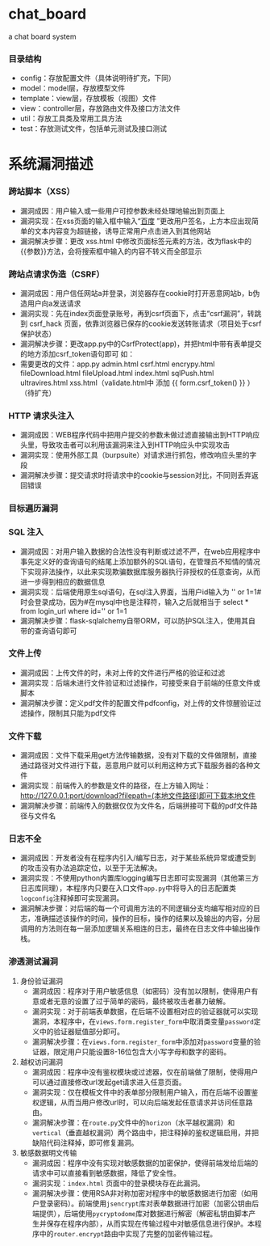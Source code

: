 # chat_board

a chat board system

### 目录结构

+ config：存放配置文件（具体说明待扩充，下同）
+ model：model层，存放模型文件
+ template：view层，存放模板（视图）文件
+ view：controller层，存放路由文件及接口方法文件
+ util：存放工具类及常用工具方法
+ test：存放测试文件，包括单元测试及接口测试

# 系统漏洞描述

### 跨站脚本（XSS）

+ 漏洞成因：用户输入或一些用户可控参数未经处理地输出到页面上
+ 漏洞实现：在xss页面的输入框中输入“<a href="https://www.baidu.com">百度</a> ”更改用户签名，上方本应出现简单的文本内容变为超链接，诱导正常用户点击进入到其他网站
+ 漏洞解决步骤：更改 xss.html 中修改页面标签元素的方法，改为flask中的{{参数}}方法，会将搜索框中输入的内容不转义而全部显示

### 跨站点请求伪造（CSRF）

+ 漏洞成因：用户信任网站a并登录，浏览器存在cookie时打开恶意网站b，b伪造用户向a发送请求
+ 漏洞实现：先在index页面登录账号，再到csrf页面下，点击“csrf漏洞”，转跳到 csrf_hack 页面，依靠浏览器已保存的cookie发送转账请求（项目处于csrf保护状态）
+ 漏洞解决步骤：更改app.py中的CsrfProtect(app)，并把html中带有表单提交的地方添加csrf_token语句即可
  如：<input type="hidden" name="csrf_token" value="{{ csrf_token() }}">
+ 需要更改的文件：app.py admin.html csrf.html encrypy.html fileDownload.html fileUpload.html index.html sqlPush.html ultravires.html xss.html（validate.html中 添加 {{
  form.csrf_token() }} ）（待扩充）

### HTTP 请求头注入
+ 漏洞成因：WEB程序代码中把用户提交的参数未做过滤直接输出到HTTP响应头里，导致攻击者可以利用该漏洞来注入到HTTP响应头中实现攻击
+ 漏洞实现：使用外部工具（burpsuite）对请求进行抓包，修改响应头里的字段
+ 漏洞解决步骤：提交请求时将请求中的cookie与session对比，不同则丢弃返回错误

### 目标遍历漏洞

### SQL 注入

+ 漏洞成因：对用户输入数据的合法性没有判断或过滤不严，在web应用程序中事先定义好的查询语句的结尾上添加额外的SQL语句，在管理员不知情的情况下实现非法操作，以此来实现欺骗数据库服务器执行非授权的任意查询，从而进一步得到相应的数据信息
+ 漏洞实现：后端使用原生sql语句，在sql注入界面，当用户id输入为 '' or 1=1# 时会登录成功，因为#在mysql中也是注释符，输入之后就相当于 select * from login_url where id='' or
  1=1
+ 漏洞解决步骤：flask-sqlalchemy自带ORM，可以防护SQL注入，使用其自带的查询语句即可

### 文件上传

+ 漏洞成因：上传文件的时，未对上传的文件进行严格的验证和过滤
+ 漏洞实现：后端未进行文件验证和过滤操作，可接受来自于前端的任意文件或脚本
+ 漏洞解决步骤：定义pdf文件的配置文件pdfconfig，对上传的文件惊醒验证过滤操作，限制其只能为pdf文件

### 文件下载

+ 漏洞成因：文件下载采用get方法传输数据，没有对下载的文件做限制，直接通过路径对文件进行下载，恶意用户就可以利用这种方式下载服务器的各种文件
+ 漏洞实现：前端传入的参数是文件的路径，在上方输入网址：http://127.0.0.1:port/download?filepath=(本地文件路径)即可下载本地文件
+ 漏洞解决步骤：前端传入的数据仅仅为文件名，后端拼接可下载的pdf文件路径与文件名

### 日志不全

+ 漏洞成因：开发者没有在程序内引入/编写日志，对于某些系统异常或遭受到的攻击没有办法追踪定位，以至于无法解决。
+ 漏洞实现：不使用python内置库logging编写日志即可实现漏洞（其他第三方日志库同理），本程序内只要在入口文件`app.py`中将导入的日志配置类`logconfig`注释掉即可实现漏洞。
+ 漏洞解决步骤：对后端的每一个可调用方法的不同逻辑分支均编写相对应的日志，准确描述该操作的时间，操作的目标，操作的结果以及输出的内容，分层调用的方法则在每一层添加逻辑关系相连的日志，最终在日志文件中输出操作栈。

### 渗透测试漏洞

1. 身份验证漏洞
    + 漏洞成因：程序对于用户敏感信息（如密码）没有加以限制，使得用户有意或者无意的设置了过于简单的密码，最终被攻击者暴力破解。
    + 漏洞实现：对于前端表单数据，在后端不设置相对应的验证器就可以实现漏洞，本程序中，在`views.form.register_form`中取消类变量`password`定义中的验证器赋值部分即可。
    + 漏洞解决步骤：在`views.form.register_form`中添加对`password`变量的验证器，限定用户只能设置8-16位包含大小写字母和数字的密码。
2. 越权访问漏洞
    + 漏洞成因：程序中没有鉴权模块或过滤器，仅在前端做了限制，使得用户可以通过直接修改url发起get请求进入任意页面。
    + 漏洞实现：仅在模板文件中的表单部分限制用户输入，而在后端不设置鉴权逻辑，从而当用户修改url时，可以向后端发起任意请求并访问任意路由。
    + 漏洞解决步骤：在`route.py`文件中的`horizon`（水平越权漏洞）和`vertical`（垂直越权漏洞）两个路由中，把注释掉的鉴权逻辑启用，并把缺陷代码注释掉，即可修复漏洞。
3. 敏感数据明文传输
    + 漏洞成因：程序中没有实现对敏感数据的加密保护，使得前端发给后端的请求中可以直接看到敏感数据，降低了安全性。
    + 漏洞实现：`index.html` 页面中的登录模块存在此漏洞。
    + 漏洞解决步骤：使用RSA非对称加密对程序中的敏感数据进行加密（如用户登录密码）。前端使用`jsencrypt`库对表单数据进行加密（加密公钥由后端提供），后端使用`pycryptodome`库对数据进行解密（解密私钥由脚本产生并保存在程序内部），从而实现在传输过程中对敏感信息进行保护。本程序中的`router.encrypt`路由中实现了完整的加密传输过程。